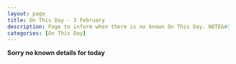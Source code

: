 ```yaml
---
layout: page
title: On This Day - 3 February
description: Page to inform when there is no known On This Day. NOTE&#58; There may still be comments.
categories: [On This Day]
---
```


**Sorry no known details for today**

